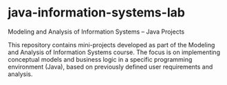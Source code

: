 # java-information-systems-lab
Modeling and Analysis of Information Systems – Java Projects

This repository contains mini-projects developed as part of the Modeling and Analysis of Information Systems course. The focus is on implementing conceptual models and business logic in a specific programming environment (Java), based on previously defined user requirements and analysis.

